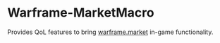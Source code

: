 # Warframe-MarketMacro

Provides QoL features to bring [warframe.market](https://warframe.market/) in-game functionality.
